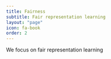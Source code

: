 ```yaml
---
title: Fairness
subtitle: Fair representation learning
layout: "page"
icon: fa-book
order: 2
---
```


We focus on fair representation learning
 

